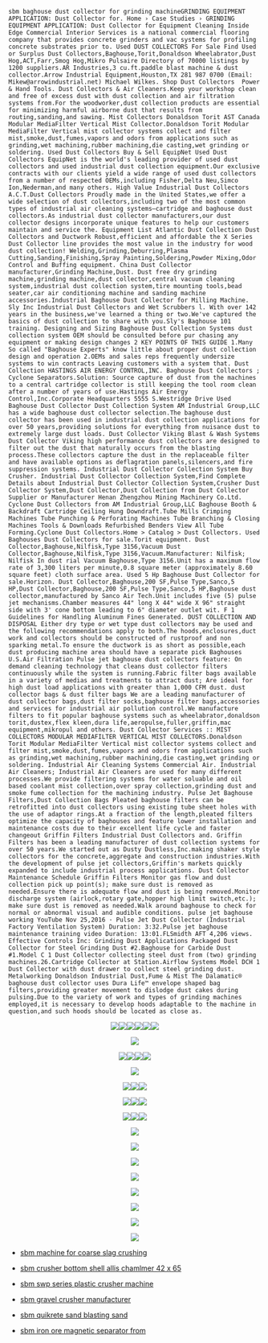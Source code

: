
```
sbm baghouse dust collector for grinding machineGRINDING EQUIPMENT APPLICATION: Dust Collector for. Home › Case Studies › GRINDING EQUIPMENT APPLICATION: Dust Collector for Equipment Cleaning Inside Edge Commercial Interior Services is a national commercial flooring company that provides concrete grinders and vac systems for profiling concrete substrates prior to. Used DUST COLLECTORS For Sale Find Used or Surplus Dust Collectors,Baghouse,Torit,Donaldson Wheelabrator,Dust Hog,ACT,Farr,Smog Hog,Mikro Pulsaire Directory of 70000 listings by 1200 suppliers.AR Industries,3 cu.ft.paddle blast machine & dust collector.Arrow Industrial Equipment,Houston,TX 281 987 0700 (Email: Mikew@arrowindustrial.net) Michael Wilkes. Shop Dust Collectors  Power & Hand Tools. Dust Collectors & Air Cleaners.Keep your workshop clean and free of excess dust with dust collection and air filtration systems from.For the woodworker,dust collection products are essential for minimizing harmful airborne dust that results from routing,sanding,and sawing. Mist Collectors Donaldson Torit AST Canada Modular MediaFilter Vertical Mist Collector.Donaldson Torit Modular MediaFilter Vertical mist collector systems collect and filter mist,smoke,dust,fumes,vapors and odors from applications such as grinding,wet machining,rubber machining,die casting,wet grinding or soldering. Used Dust Collectors Buy & Sell EquipNet Used Dust Collectors EquipNet is the world's leading provider of used dust collectors and used industrial dust collection equipment.Our exclusive contracts with our clients yield a wide range of used dust collectors from a number of respected OEMs,including Fisher,Delta Neu,Simco Ion,Nederman,and many others. High Value Industrial Dust Collectors A.C.T.Dust Collectors Proudly made in the United States,we offer a wide selection of dust collectors,including two of the most common types of industrial air cleaning systems—cartridge and baghouse dust collectors.As industrial dust collector manufacturers,our dust collector designs incorporate unique features to help our customers maintain and service the. Equipment List Atlantic Dust Collection Dust Collectors and Ductwork Robust,efficient and affordable the X Series Dust Collector line provides the most value in the industry for wood dust collection! Welding,Grinding,Deburring,Plasma Cutting,Sanding,Finishing,Spray Painting,Soldering,Powder Mixing,Odor Control and Buffing equipment. China Dust Collector manufacturer,Grinding Machine,Dust. Dust free dry grinding machine,grinding machine,dust collector,central vacuum cleaning system,industrial dust collection system,tire mounting tools,bead seater,car air conditioning machine and sanding machine accessories.Industrial Baghouse Dust Collector for Milling Machine. Sly Inc Industrial Dust Collectors and Wet Scrubbers l. With over 142 years in the business,we've learned a thing or two.We've captured the basics of dust collection to share with you.Sly's Baghouse 101 training. Designing and Sizing Baghouse Dust Collection Systems dust collection system OEM should be consulted before pur chasing any equipment or making design changes 2 KEY POINTS OF THIS GUIDE 1.Many So called "Baghouse Experts" know little about proper dust collection design and operation 2.OEMs and sales reps frequently undersize systems to win contracts Leaving customers with a system that. Dust Collection HASTINGS AIR ENERGY CONTROL,INC. Baghouse Dust Collectors ; Cyclone Separators.Solution: Source capture of dust from the machines to a central cartridge collector is still keeping the tool room clean after a number of years of use.Hastings Air Energy Control,Inc.Corporate Headquarters 5555 S.Westridge Drive Used Baghouse Dust Collector Dust Collection System AM Industrial Group,LLC has a wide baghouse dust collector selection.The baghouse dust collector has been used in industrial dust collection applications for over 50 years,providing solutions for everything from nuisance dust to extremely large dust loads. Dust Collector Viking Blast & Wash Systems Dust Collector Viking high performance dust collectors are designed to filter out the dust that naturally occurs from the blasting process.These collectors capture the dust in the replaceable filter and have available options as deflagration panels,silencers,and fire suppression systems. Industrial Dust Collector Collection System Buy Crusher. Industrial Dust Collector Collection System,Find Complete Details about Industrial Dust Collector Collection System,Crusher Dust Collector System,Dust Collector,Dust Collection from Dust Collector Supplier or Manufacturer Henan Zhengzhou Mining Machinery Co.Ltd. Cyclone Dust Collectors from AM Industrial Group,LLC Baghouse Booth & Backdraft Cartridge Ceiling Hung Downdraft.Tube Mills Crimping Machines Tube Punching & Perforating Machines Tube Branching & Closing Machines Tools & Downloads Refurbished Benders View All Tube Forming.Cyclone Dust Collectors.Home > Catalog > Dust Collectors. Used Baghouses Dust Collectors for sale.Torit equipment. Dust Collector,Baghouse,Nilfisk,Type 3156,Vacuum Dust Collector,Baghouse,Nilfisk,Type 3156,Vacuum.Manufacturer: Nilfisk; Nilfisk In dust rial Vacuum Baghouse,Type 3156.Unit has a maximum flow rate of 3,300 liters per minute,0.8 square meter (approximately 8.60 square feet) cloth surface area. Used 5 Hp Baghouse Dust Collector for sale.Horizon. Dust Collector,Baghouse,200 SF,Pulse Type,Sanco,5 HP,Dust Collector,Baghouse,200 SF,Pulse Type,Sanco,5 HP,Baghouse dust collector,manufactured by Sanco Air Tech.Unit includes five (5) pulse jet mechanisms.Chamber measures 44" long X 44" wide X 96" straight side with 3' cone bottom leading to 6" diameter outlet wit. F 1 Guidelines for Handling Aluminum Fines Generated. DUST COLLECTION AND DISPOSAL Either dry type or wet type dust collectors may be used and the following recommendations apply to both.The hoods,enclosures,duct work and collectors should be constructed of rustproof and non sparking metal.To ensure the ductwork is as short as possible,each dust producing machine area should have a separate pick Baghouses U.S.Air Filtration Pulse jet baghouse dust collectors feature: On demand cleaning technology that cleans dust collector filters continuously while the system is running.Fabric filter bags available in a variety of medias and treatments to attract dust; Are ideal for high dust load applications with greater than 1,000 CFM dust. dust collector bags & dust filter bags We are a leading manufacturer of dust collector bags,dust filter socks,baghouse filter bags,accessories and services for industrial air pollution control.We manufacture filters to fit popular baghouse systems such as wheelabrator,donaldson torit,dustex,flex kleen,dura life,aeropulse,fuller,griffin,mac equipment,mikropul and others. Dust Collector Services :: MIST COLLECTORS MODULAR MEDIAFILTER VERTICAL MIST COLLECTORS.Donaldson Torit Modular MediaFilter Vertical mist collector systems collect and filter mist,smoke,dust,fumes,vapors and odors from applications such as grinding,wet machining,rubber machining,die casting,wet grinding or soldering. Industrial Air Cleaning Systems Commercial Air. Industrial Air Cleaners; Industrial Air Cleaners are used for many different processes.We provide filtering systems for water soluable and oil based coolant mist collection,over spray collection,grinding dust and smoke fume collection for the machining industry. Pulse Jet Baghouse Filters,Dust Collection Bags Pleated baghouse filters can be retrofitted into dust collectors using existing tube sheet holes with the use of adaptor rings.At a fraction of the length,pleated filters optimize the capacity of baghouses and feature lower installation and maintenance costs due to their excellent life cycle and faster changeout Griffin Filters Industrial Dust Collectors and. Griffin Filters has been a leading manufacturer of dust collection systems for over 50 years.We started out as Dusty Dustless,Inc.making shaker style collectors for the concrete,aggregate and construction industries.With the development of pulse jet collectors,Griffin's markets quickly expanded to include industrial process applications. Dust Collector Maintenance Schedule Griffin Filters Monitor gas flow and dust collection pick up point(s); make sure dust is removed as needed.Ensure there is adequate flow and dust is being removed.Monitor discharge system (airlock,rotary gate,hopper high limit switch,etc.); make sure dust is removed as needed.Walk around baghouse to check for normal or abnormal visual and audible conditions. pulse jet baghouse working YouTube Nov 25,2016 · Pulse Jet Dust Collector (Industrial Factory Ventilation System) Duration: 3:32.Pulse jet baghouse maintenance training video Duration: 13:01.FLSmidth AFT 4,206 views. Effective Controls Inc: Grinding Dust Applications Packaged Dust Collector for Steel Grinding Dust #2.Baghouse for Carbide Dust #1.Model C 1 Dust Collector collecting steel dust from (two) grinding machines.26.Cartridge Collector at Station.Airflow Systems Model DCH 1 Dust Collector with dust drawer to collect steel grinding dust. Metalworking Donaldson Industrial Dust,Fume & Mist The Dalamatic® baghouse dust collector uses Dura Life™ envelope shaped bag filters,providing greater movement to dislodge dust cakes during pulsing.Due to the variety of work and types of grinding machines employed,it is necessary to develop hoods adaptable to the machine in question,and such hoods should be located as close as. 
```

<div align="center">
  
<a rel="nofollow" href="https://m.shibang-china.com?f=github&k=sbm+baghouse+dust+collector+for+grinding+machine"><img src="https://static.shibang-china.com/en/l.png"></a><img src="https://static.shibang-china.com/en/hw.png"><a rel="nofollow" href="https://m.shibang-china.com/product/?f=github&k=sbm+baghouse+dust+collector+for+grinding+machine"><img src="https://static.shibang-china.com/en/p.png"></a><a rel="nofollow" href="https://m.shibang-china.com/cases/?f=github&k=sbm+baghouse+dust+collector+for+grinding+machine"><img src="https://static.shibang-china.com/en/c.png"></a><a rel="nofollow" href="https://m.shibang-china.com/news/?f=github&k=sbm+baghouse+dust+collector+for+grinding+machine"><img src="https://static.shibang-china.com/en/n.png"></a><a rel="nofollow" href="https://m.shibang-china.com?f=github&k=sbm+baghouse+dust+collector+for+grinding+machine"><img src="https://static.shibang-china.com/en/m.png"></a>

<a rel="nofollow" href="https://m.shibang-china.com/product/?f=github&k=sbm+baghouse+dust+collector+for+grinding+machine"><img src="https://static.shibang-china.com/en/b.jpg"></a>
  
<a rel="nofollow" href="https://m.shibang-china.com/solution-aggregate.html?f=github&k=sbm+baghouse+dust+collector+for+grinding+machine"><img src="https://static.shibang-china.com/en/a.jpg"></a><a rel="nofollow" href="https://m.shibang-china.com/solution-mine.html?f=github&k=sbm+baghouse+dust+collector+for+grinding+machine"><img src="https://static.shibang-china.com/en/m.jpg"></a><a rel="nofollow" href="https://m.shibang-china.com/solution-mill.html?f=github&k=sbm+baghouse+dust+collector+for+grinding+machine"><img src="https://static.shibang-china.com/en/g.jpg"></a><a rel="nofollow" href="https://m.shibang-china.com/solution-epc.html?f=github&k=sbm+baghouse+dust+collector+for+grinding+machine"><img src="https://static.shibang-china.com/en/e.jpg"></a>

<a rel="nofollow" href="https://m.shibang-china.com/product/?f=github&k=sbm+baghouse+dust+collector+for+grinding+machine"><img src="https://static.shibang-china.com/en/a-p.png"></a>

<a rel="nofollow" href="https://m.shibang-china.com/product/crusher/c6x.html?f=github&k=sbm+baghouse+dust+collector+for+grinding+machine"><img src="https://static.shibang-china.com/en/j.jpg"></a><a rel="nofollow" href="https://m.shibang-china.com/product/crusher/ci5x.html?f=github&k=sbm+baghouse+dust+collector+for+grinding+machine"><img src="https://static.shibang-china.com/en/i.jpg"></a><a rel="nofollow" href="https://m.shibang-china.com/product/crusher/hst.html?f=github&k=sbm+baghouse+dust+collector+for+grinding+machine"><img src="https://static.shibang-china.com/en/c.jpg"></a>

<a rel="nofollow" href="https://m.shibang-china.com/product/mill/mtw.html?f=github&k=sbm+baghouse+dust+collector+for+grinding+machine"><img src="https://static.shibang-china.com/en/mtw.jpg"></a><a rel="nofollow" href="https://m.shibang-china.com/product/mill/scm.html?f=github&k=sbm+baghouse+dust+collector+for+grinding+machine"><img src="https://static.shibang-china.com/en/scm.jpg"></a><a rel="nofollow" href="https://m.shibang-china.com/product/mill/lm.html?f=github&k=sbm+baghouse+dust+collector+for+grinding+machine"><img src="https://static.shibang-china.com/en/lm.jpg"></a>

<a rel="nofollow" href="https://m.shibang-china.com/product/sand/vsi6x.html?f=github&k=sbm+baghouse+dust+collector+for+grinding+machine"><img src="https://static.shibang-china.com/en/6x.jpg"></a><a rel="nofollow" href="https://m.shibang-china.com/product/sand/vu.html?f=github&k=sbm+baghouse+dust+collector+for+grinding+machine"><img src="https://static.shibang-china.com/en/vu.jpg"></a><a rel="nofollow" href="https://m.shibang-china.com/product/mobile/klun.html?f=github&k=sbm+baghouse+dust+collector+for+grinding+machine"><img src="https://static.shibang-china.com/en/k.jpg"></a>

<a rel="nofollow" href="https://m.shibang-china.com/cases/?f=github&k=sbm+baghouse+dust+collector+for+grinding+machine"><img src="https://static.shibang-china.com/en/case.png"></a>

<a rel="nofollow" href="https://m.shibang-china.com/cases/aggregate/202.html?f=github&k=sbm+baghouse+dust+collector+for+grinding+machine"><img src="https://static.shibang-china.com/en/c-1.jpg"></a>

<a rel="nofollow" href="https://m.shibang-china.com/cases/aggregate/203.html?f=github&k=sbm+baghouse+dust+collector+for+grinding+machine"><img src="https://static.shibang-china.com/en/c-2.jpg"></a>

<a rel="nofollow" href="https://m.shibang-china.com/cases/mill/123.html?f=github&k=sbm+baghouse+dust+collector+for+grinding+machine"><img src="https://static.shibang-china.com/en/c-3.jpg"></a>

<a rel="nofollow" href="https://m.shibang-china.com/contact_us.html?f=github&k=sbm+baghouse+dust+collector+for+grinding+machine"><img src="https://static.shibang-china.com/en/contact.png"></a>

<a rel="nofollow" href="https://swt.shibang-china.com/?f=github&k=sbm+baghouse+dust+collector+for+grinding+machine"><img src="https://static.shibang-china.com/en/chat.png"></a>

<a rel="nofollow" href="https://whatsapp.shibangsoft.com/WhatsApp.php?f=github&k=sbm+baghouse+dust+collector+for+grinding+machine"><img src="https://static.shibang-china.com/en/whatsapp.png"></a>

<a rel="nofollow" href="https://m.shibang-china.com/?f=github&k=sbm+baghouse+dust+collector+for+grinding+machine"><img src="https://static.shibang-china.com/en/website.png"></a>

</div>


* [sbm machine for coarse slag crushing](sbm%20machine%20for%20coarse%20slag%20crushing.md)

* [sbm crusher bottom shell allis chamlmer 42 x 65](sbm%20crusher%20bottom%20shell%20allis%20chamlmer%2042%20x%2065.md)

* [sbm swp series plastic crusher machine](sbm%20swp%20series%20plastic%20crusher%20machine.md)

* [sbm gravel crusher manufacturer](sbm%20gravel%20crusher%20manufacturer.md)

* [sbm quikrete sand blasting sand](sbm%20quikrete%20sand%20blasting%20sand.md)

* [sbm iron ore magnetic separator from](sbm%20iron%20ore%20magnetic%20separator%20from.md)